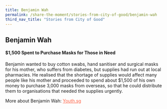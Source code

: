 ```yaml
---
title: Benjamin Wah
permalink: /share-the-moment/stories-from-city-of-good/benjamin-wah
third_nav_title: "Stories from City of Good"
---
```

## Benjamin Wah

#### $1,500 Spent to Purchase Masks for Those in Need  

Benjamin wanted to buy cotton swabs, hand sanitiser and surgical masks for his mother, who suffers from diabetes, but supplies had run out at local pharmacies. He realised that the shortage of supplies would affect many people like his mother and proceeded to spend about $1,500 of his own money to purchase 3,000 masks from overseas, so that he could distribute them to organisations that needed the supplies urgently.   

More about Benjamin Wah: <a href="https://www.youth.gov.sg/Peek-Show/2020/2/He-spent-1500-of-his-own-money-on-face-masks-for-the-vulnerable-elderly?amp" style="color:tomato">Youth.sg</a>

